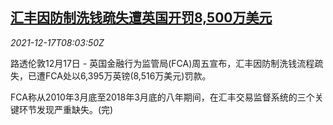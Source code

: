 <!--1639729862000-->
[汇丰因防制洗钱疏失遭英国开罚8,500万美元](https://cn.reuters.com/article/hsbc-fined-laundering-failings-1217-fri-idCNKBS2IW0LE)
------

<div><i>2021-12-17T08:03:50Z</i></div><p>路透伦敦12月17日 - 英国金融行为监管局(FCA)周五宣布，汇丰因防制洗钱流程疏失，已遭FCA处以6,395万英镑(8,516万美元)罚款。</p><p>FCA称从2010年3月底至2018年3月底的八年期间，在汇丰交易监督系统的三个关键环节发现严重缺失。(完)</p>
